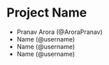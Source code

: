 # Project Name
- Pranav Arora (@AroraPranav)
- Name (@username)
- Name (@username)
- Name (@username)
